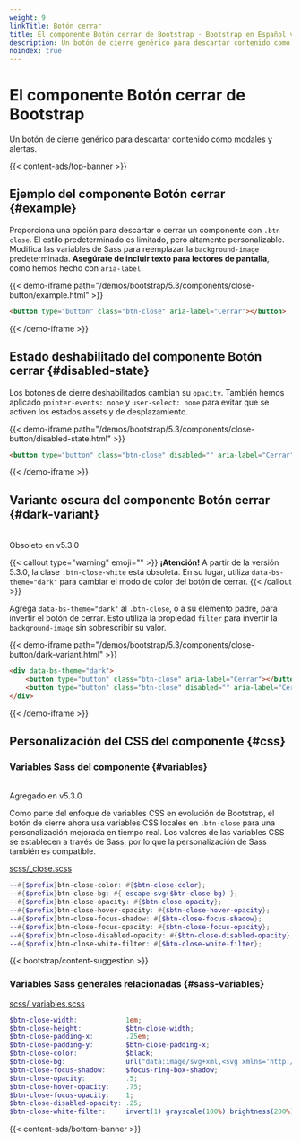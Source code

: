 ```yaml
---
weight: 9
linkTitle: Botón cerrar
title: El componente Botón cerrar de Bootstrap · Bootstrap en Español v5.3
description: Un botón de cierre genérico para descartar contenido como modales y alertas.
noindex: true
---
```


# El componente Botón cerrar de Bootstrap

Un botón de cierre genérico para descartar contenido como modales y alertas.

{{< content-ads/top-banner >}}

Ejemplo del componente Botón cerrar {#example}
-------------------

Proporciona una opción para descartar o cerrar un componente con `.btn-close`. El estilo predeterminado es limitado, pero altamente personalizable. Modifica las variables de Sass para reemplazar la `background-image` predeterminada. **Asegúrate de incluir texto para lectores de pantalla**, como hemos hecho con `aria-label`.

{{< demo-iframe path="/demos/bootstrap/5.3/components/close-button/example.html" >}}
```html {filename="HTML"}
<button type="button" class="btn-close" aria-label="Cerrar"></button>
```
{{< /demo-iframe >}}

Estado deshabilitado del componente Botón cerrar {#disabled-state}
---------------------------------------

Los botones de cierre deshabilitados cambian su `opacity`. También hemos aplicado `pointer-events: none` y `user-select: none` para evitar que se activen los estados assets y de desplazamiento.

{{< demo-iframe path="/demos/bootstrap/5.3/components/close-button/disabled-state.html" >}}
```html {filename="HTML"}
<button type="button" class="btn-close" disabled="" aria-label="Cerrar"></button>
```
{{< /demo-iframe >}}

Variante oscura del componente Botón cerrar {#dark-variant}
--------------------------------

<br/>
<span class="py-1 px-3 text-yellow-600 border border-yellow-600 rounded-md">Obsoleto en v5.3.0</span>

{{< callout type="warning" emoji="" >}}
**¡Atención!** A partir de la versión 5.3.0, la clase `.btn-close-white` está obsoleta. En su lugar, utiliza `data-bs-theme="dark"` para cambiar el modo de color del botón de cerrar.
{{< /callout >}}

Agrega `data-bs-theme="dark"` al `.btn-close`, o a su elemento padre, para invertir el botón de cerrar. Esto utiliza la propiedad `filter` para invertir la `background-image` sin sobrescribir su valor.

{{< demo-iframe path="/demos/bootstrap/5.3/components/close-button/dark-variant.html" >}}
```html {filename="HTML"}
<div data-bs-theme="dark">
    <button type="button" class="btn-close" aria-label="Cerrar"></button>
    <button type="button" class="btn-close" disabled="" aria-label="Cerrar"></button>
</div>
```
{{< /demo-iframe >}}

Personalización del CSS del componente {#css}
-----------

### Variables Sass del componente {#variables}

<br/>
<span class="py-1 px-3 text-green-700 border border-green-700 rounded-md">Agregado en v5.3.0</span>

Como parte del enfoque de variables CSS en evolución de Bootstrap, el botón de cierre ahora usa variables CSS locales en `.btn-close` para una personalización mejorada en tiempo real. Los valores de las variables CSS se establecen a través de Sass, por lo que la personalización de Sass también es compatible.

[scss/_close.scss](https://github.com/twbs/bootstrap/blob/v5.3.2/scss/_close.scss)

```scss {filename="scss/_close.scss"}
--#{$prefix}btn-close-color: #{$btn-close-color};
--#{$prefix}btn-close-bg: #{ escape-svg($btn-close-bg) };
--#{$prefix}btn-close-opacity: #{$btn-close-opacity};
--#{$prefix}btn-close-hover-opacity: #{$btn-close-hover-opacity};
--#{$prefix}btn-close-focus-shadow: #{$btn-close-focus-shadow};
--#{$prefix}btn-close-focus-opacity: #{$btn-close-focus-opacity};
--#{$prefix}btn-close-disabled-opacity: #{$btn-close-disabled-opacity};
--#{$prefix}btn-close-white-filter: #{$btn-close-white-filter};
```

{{< bootstrap/content-suggestion >}}

### Variables Sass generales relacionadas {#sass-variables}

[scss/_variables.scss](https://github.com/twbs/bootstrap/blob/v5.3.2/scss/_variables.scss)

```scss {filename="scss/_variables.scss"}
$btn-close-width:            1em;
$btn-close-height:           $btn-close-width;
$btn-close-padding-x:        .25em;
$btn-close-padding-y:        $btn-close-padding-x;
$btn-close-color:            $black;
$btn-close-bg:               url("data:image/svg+xml,<svg xmlns='http://www.w3.org/2000/svg' viewBox='0 0 16 16' fill='#{$btn-close-color}'><path d='M.293.293a1 1 0 0 1 1.414 0L8 6.586 14.293.293a1 1 0 1 1 1.414 1.414L9.414 8l6.293 6.293a1 1 0 0 1-1.414 1.414L8 9.414l-6.293 6.293a1 1 0 0 1-1.414-1.414L6.586 8 .293 1.707a1 1 0 0 1 0-1.414z'/></svg>");
$btn-close-focus-shadow:     $focus-ring-box-shadow;
$btn-close-opacity:          .5;
$btn-close-hover-opacity:    .75;
$btn-close-focus-opacity:    1;
$btn-close-disabled-opacity: .25;
$btn-close-white-filter:     invert(1) grayscale(100%) brightness(200%);
``` 

{{< content-ads/bottom-banner >}}